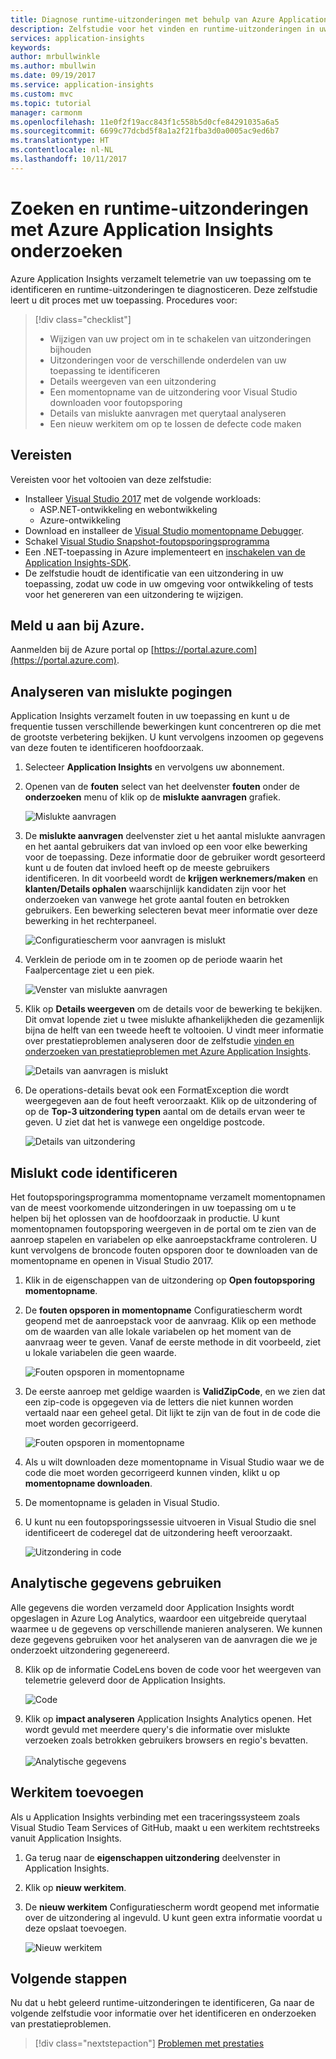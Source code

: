 ```yaml
---
title: Diagnose runtime-uitzonderingen met behulp van Azure Application Insights | Microsoft Docs
description: Zelfstudie voor het vinden en runtime-uitzonderingen in uw toepassing met behulp van Azure Application Insights onderzoeken.
services: application-insights
keywords: 
author: mrbullwinkle
ms.author: mbullwin
ms.date: 09/19/2017
ms.service: application-insights
ms.custom: mvc
ms.topic: tutorial
manager: carmonm
ms.openlocfilehash: 11e0f2f19acc843f1c558b5d0cfe84291035a6a5
ms.sourcegitcommit: 6699c77dcbd5f8a1a2f21fba3d0a0005ac9ed6b7
ms.translationtype: HT
ms.contentlocale: nl-NL
ms.lasthandoff: 10/11/2017
---
```

# <a name="find-and-diagnose-run-time-exceptions-with-azure-application-insights"></a>Zoeken en runtime-uitzonderingen met Azure Application Insights onderzoeken

Azure Application Insights verzamelt telemetrie van uw toepassing om te identificeren en runtime-uitzonderingen te diagnosticeren.  Deze zelfstudie leert u dit proces met uw toepassing.  Procedures voor:

> [!div class="checklist"]
> * Wijzigen van uw project om in te schakelen van uitzonderingen bijhouden
> * Uitzonderingen voor de verschillende onderdelen van uw toepassing te identificeren
> * Details weergeven van een uitzondering
> * Een momentopname van de uitzondering voor Visual Studio downloaden voor foutopsporing
> * Details van mislukte aanvragen met querytaal analyseren
> * Een nieuw werkitem om op te lossen de defecte code maken


## <a name="prerequisites"></a>Vereisten

Vereisten voor het voltooien van deze zelfstudie:

- Installeer [Visual Studio 2017](https://www.visualstudio.com/downloads/) met de volgende workloads:
    - ASP.NET-ontwikkeling en webontwikkeling
    - Azure-ontwikkeling
- Download en installeer de [Visual Studio momentopname Debugger](http://aka.ms/snapshotdebugger).
- Schakel [Visual Studio Snapshot-foutopsporingsprogramma](https://docs.microsoft.com/en-us/azure/application-insights/app-insights-snapshot-debugger)
- Een .NET-toepassing in Azure implementeert en [inschakelen van de Application Insights-SDK](app-insights-asp-net.md). 
- De zelfstudie houdt de identificatie van een uitzondering in uw toepassing, zodat uw code in uw omgeving voor ontwikkeling of tests voor het genereren van een uitzondering te wijzigen. 

## <a name="log-in-to-azure"></a>Meld u aan bij Azure.
Aanmelden bij de Azure portal op [https://portal.azure.com](https://portal.azure.com).


## <a name="analyze-failures"></a>Analyseren van mislukte pogingen
Application Insights verzamelt fouten in uw toepassing en kunt u de frequentie tussen verschillende bewerkingen kunt concentreren op die met de grootste verbetering bekijken.  U kunt vervolgens inzoomen op gegevens van deze fouten te identificeren hoofdoorzaak.   

1. Selecteer **Application Insights** en vervolgens uw abonnement.  
1. Openen van de **fouten** select van het deelvenster **fouten** onder de **onderzoeken** menu of klik op de **mislukte aanvragen** grafiek.

    ![Mislukte aanvragen](media/app-insights-tutorial-runtime-exceptions/failed-requests.png)

2. De **mislukte aanvragen** deelvenster ziet u het aantal mislukte aanvragen en het aantal gebruikers dat van invloed op een voor elke bewerking voor de toepassing.  Deze informatie door de gebruiker wordt gesorteerd kunt u de fouten dat invloed heeft op de meeste gebruikers identificeren.  In dit voorbeeld wordt de **krijgen werknemers/maken** en **klanten/Details ophalen** waarschijnlijk kandidaten zijn voor het onderzoeken van vanwege het grote aantal fouten en betrokken gebruikers.  Een bewerking selecteren bevat meer informatie over deze bewerking in het rechterpaneel.

    ![Configuratiescherm voor aanvragen is mislukt](media/app-insights-tutorial-runtime-exceptions/failed-requests-blade.png)

3. Verklein de periode om in te zoomen op de periode waarin het Faalpercentage ziet u een piek.

    ![Venster van mislukte aanvragen](media/app-insights-tutorial-runtime-exceptions/failed-requests-window.png)

4. Klik op **Details weergeven** om de details voor de bewerking te bekijken.  Dit omvat lopende ziet u twee mislukte afhankelijkheden die gezamenlijk bijna de helft van een tweede heeft te voltooien.  U vindt meer informatie over prestatieproblemen analyseren door de zelfstudie [vinden en onderzoeken van prestatieproblemen met Azure Application Insights](app-insights-tutorial-performance.md).

    ![Details van aanvragen is mislukt](media/app-insights-tutorial-runtime-exceptions/failed-requests-details.png)

5. De operations-details bevat ook een FormatException die wordt weergegeven aan de fout heeft veroorzaakt.  Klik op de uitzondering of op de **Top-3 uitzondering typen** aantal om de details ervan weer te geven.  U ziet dat het is vanwege een ongeldige postcode.

    ![Details van uitzondering](media/app-insights-tutorial-runtime-exceptions/failed-requests-exception.png)



## <a name="identify-failing-code"></a>Mislukt code identificeren
Het foutopsporingsprogramma momentopname verzamelt momentopnamen van de meest voorkomende uitzonderingen in uw toepassing om u te helpen bij het oplossen van de hoofdoorzaak in productie.  U kunt momentopnamen foutopsporing weergeven in de portal om te zien van de aanroep stapelen en variabelen op elke aanroepstackframe controleren. U kunt vervolgens de broncode fouten opsporen door te downloaden van de momentopname en openen in Visual Studio 2017.

1. Klik in de eigenschappen van de uitzondering op **Open foutopsporing momentopname**.
2. De **fouten opsporen in momentopname** Configuratiescherm wordt geopend met de aanroepstack voor de aanvraag.  Klik op een methode om de waarden van alle lokale variabelen op het moment van de aanvraag weer te geven.  Vanaf de eerste methode in dit voorbeeld, ziet u lokale variabelen die geen waarde.

    ![Fouten opsporen in momentopname](media/app-insights-tutorial-runtime-exceptions/debug-snapshot-01.png)

4. De eerste aanroep met geldige waarden is **ValidZipCode**, en we zien dat een zip-code is opgegeven via de letters die niet kunnen worden vertaald naar een geheel getal.  Dit lijkt te zijn van de fout in de code die moet worden gecorrigeerd.

    ![Fouten opsporen in momentopname](media/app-insights-tutorial-runtime-exceptions/debug-snapshot-02.png)

5. Als u wilt downloaden deze momentopname in Visual Studio waar we de code die moet worden gecorrigeerd kunnen vinden, klikt u op **momentopname downloaden**.
6. De momentopname is geladen in Visual Studio.
7. U kunt nu een foutopsporingssessie uitvoeren in Visual Studio die snel identificeert de coderegel dat de uitzondering heeft veroorzaakt.

    ![Uitzondering in code](media/app-insights-tutorial-runtime-exceptions/exception-code.png)


## <a name="use-analytics-data"></a>Analytische gegevens gebruiken
Alle gegevens die worden verzameld door Application Insights wordt opgeslagen in Azure Log Analytics, waardoor een uitgebreide querytaal waarmee u de gegevens op verschillende manieren analyseren.  We kunnen deze gegevens gebruiken voor het analyseren van de aanvragen die we je onderzoekt uitzondering gegenereerd. 

8. Klik op de informatie CodeLens boven de code voor het weergeven van telemetrie geleverd door de Application Insights.

    ![Code](media/app-insights-tutorial-runtime-exceptions/codelens.png)

9. Klik op **impact analyseren** Application Insights Analytics openen.  Het wordt gevuld met meerdere query's die informatie over mislukte verzoeken zoals betrokken gebruikers browsers en regio's bevatten.<br><br>![Analytische gegevens](media/app-insights-tutorial-runtime-exceptions/analytics.png)<br>

## <a name="add-work-item"></a>Werkitem toevoegen
Als u Application Insights verbinding met een traceringssysteem zoals Visual Studio Team Services of GitHub, maakt u een werkitem rechtstreeks vanuit Application Insights.

1. Ga terug naar de **eigenschappen uitzondering** deelvenster in Application Insights.
2. Klik op **nieuw werkitem**.
3. De **nieuw werkitem** Configuratiescherm wordt geopend met informatie over de uitzondering al ingevuld.  U kunt geen extra informatie voordat u deze opslaat toevoegen.

    ![Nieuw werkitem](media/app-insights-tutorial-runtime-exceptions/new-work-item.png)

## <a name="next-steps"></a>Volgende stappen
Nu dat u hebt geleerd runtime-uitzonderingen te identificeren, Ga naar de volgende zelfstudie voor informatie over het identificeren en onderzoeken van prestatieproblemen.

> [!div class="nextstepaction"]
> [Problemen met prestaties](app-insights-tutorial-performance.md)